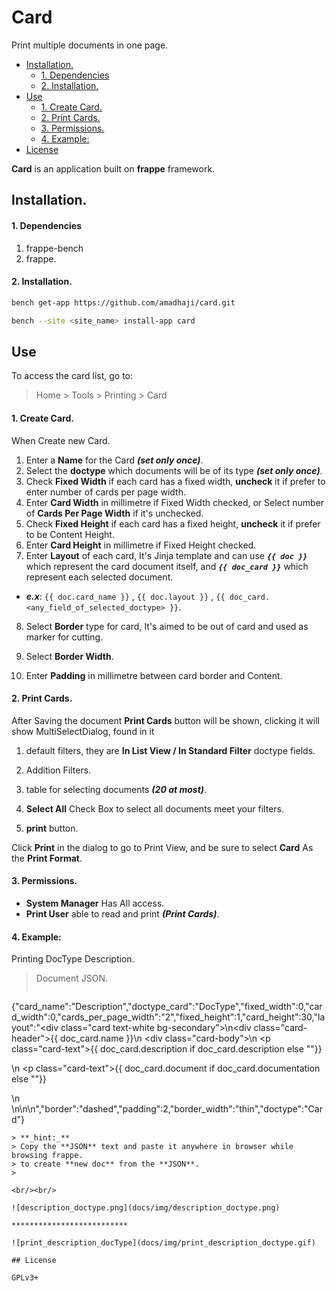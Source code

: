 # Card

Print multiple documents in one page.
<!-- TOC depthFrom:2 depthTo:4 withLinks:1 updateOnSave:1 orderedList:0 updateOnSave:1 -->

- [Installation.](#installation)
  - [1. Dependencies](#1-dependencies)
  - [2. Installation.](#2-installation)
- [Use](#use)
  - [1. Create Card.](#1-create-card)
  - [2. Print Cards.](#2-print-cards)
  - [3. Permissions.](#3-permissions)
  - [4. Example:](#4-example)
- [License](#license)

<!-- /TOC -->

**Card** is an application built on **frappe** framework.

## Installation.
#### 1. Dependencies
1. frappe-bench
2. frappe.

#### 2. Installation.

  ```sh
  bench get-app https://github.com/amadhaji/card.git
  ```

  ```sh
  bench --site <site_name> install-app card
  ```


## Use
To access the card list, go to:

> Home > Tools > Printing > Card

#### 1. Create Card.
When Create new Card.
1. Enter a **Name** for the Card **_(set only once)_**.
2. Select the **doctype** which documents will be of its type **_(set only once)_**.
3. Check **Fixed Width** if each card has a fixed width, **uncheck** it if prefer to enter number of cards per page width.
4. Enter **Card Width** in millimetre if Fixed Width checked, or Select number of **Cards Per Page Width** if it's unchecked.
5. Check **Fixed Height** if each card has a fixed height, **uncheck** it if  prefer to be Content Height.
6. Enter **Card Height** in millimetre if Fixed Height checked.
7. Enter **Layout** of each card, It's Jinja template and can use **_`{{ doc }}`_** which represent the card document itself, and **_`{{ doc_card }}`_** which represent each selected document.
  * **_e.x_**: `{{ doc.card_name }}` , `{{ doc.layout }}` , `{{ doc_card.<any_field_of_selected_doctype> }}`.
8. Select **Border** type for card, It's aimed to be out of card and used as marker for cutting.
9. Select **Border Width**.

10. Enter **Padding** in millimetre between card border and Content.


#### 2. Print Cards.
After Saving the document **Print Cards** button will be shown, clicking it will show MultiSelectDialog, found in it
1. default filters, they are **In List View / In Standard Filter** doctype fields.
2. Addition Filters.

3. table for selecting documents **_(20 at most)_**.
4. **Select All** Check Box to select all documents meet your filters.
5. **print** button.

Click **Print** in the dialog to go to Print View, and be sure to select **Card** As the **Print Format**.

#### 3. Permissions.
* **System Manager** Has All access.
* **Print User** able to read and print **_(Print Cards)_**.


#### 4. Example:
Printing DocType Description.
> Document JSON.
>```json
{"card_name":"Description","doctype_card":"DocType","fixed_width":0,"card_width":0,"cards_per_page_width":"2","fixed_height":1,"card_height":30,"layout":"<div class=\"card text-white bg-secondary\">\n<div class=\"card-header\">{{ doc_card.name }}</div>\n  <div class=\"card-body\">\n    <p class=\"card-text\">{{ doc_card.description if  doc_card.description else \"\"}}</p>\n    <p class=\"card-text\">{{ doc_card.document if  doc_card.documentation else \"\"}}</p>\n  </div>\n</div>\n\n<style>\n    .card-header{\n        color: #fff;\n        background-color: #888;\n        font-size: 14pt;\n    }\n    .card{\n        border: solid #888;\n        min-height:100%;\n    }\n    .card-text{\n        padding: 1mm;\n        font-size: 10pt;\n    }\n</style>","border":"dashed","padding":2,"border_width":"thin","doctype":"Card"}
```
> **_hint:_**
> Copy the **JSON** text and paste it anywhere in browser while browsing frappe.
> to create **new doc** from the **JSON**.
>

<br/><br/>

![description_doctype.png](docs/img/description_doctype.png)

**************************

![print_description_docType](docs/img/print_description_doctype.gif)

## License

GPLv3+

